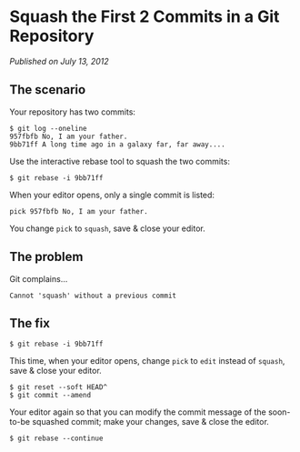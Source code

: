 # Squash the First 2 Commits in a Git Repository

*Published on July 13, 2012*

## The scenario

Your repository has two commits:

```language-bash
$ git log --oneline
957fbfb No, I am your father.
9bb71ff A long time ago in a galaxy far, far away....
```

Use the interactive rebase tool to squash the two commits:

```language-bash
$ git rebase -i 9bb71ff
```

When your editor opens, only a single commit is listed:

    pick 957fbfb No, I am your father.

You change `pick` to `squash`, save & close your editor.

## The problem

Git complains...

```language-bash
Cannot 'squash' without a previous commit
```

## The fix

```language-bash
$ git rebase -i 9bb71ff
```

This time, when your editor opens, change `pick` to `edit` instead of `squash`, save & close your editor.

```language-bash
$ git reset --soft HEAD^
$ git commit --amend
```

Your editor again so that you can modify the commit message of the soon-to-be squashed commit; make your changes, save & close the editor.

```language-bash
$ git rebase --continue
```

